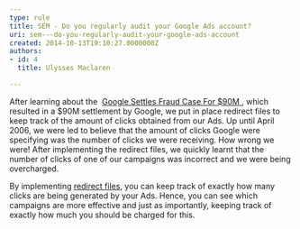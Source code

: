 ```yaml
---
type: rule
title: SEM - Do you regularly audit your Google Ads account?
uri: sem---do-you-regularly-audit-your-google-ads-account
created: 2014-10-13T19:10:27.0000000Z
authors:
- id: 4
  title: Ulysses Maclaren

---
```




<span class='intro'> <p>After learning about the&#160; <a href="https&#58;//www.cbsnews.com/news/google-settles-fraud-case-for-90m/"> Google Settles Fraud Case For $90M </a> , which resulted in a $90M settlement by Google, we put in place redirect files to keep track of the amount of clicks obtained from our Ads. Up until April 2006, we were led to believe that the amount of clicks Google were specifying was the number of clicks we were receiving. How wrong we were! After implementing the redirect files, we quickly learnt that the number of clicks of one of our campaigns was incorrect and we were being overcharged.</p> </span>

<p>​By implementing&#160;<a href="http&#58;//www.ssw.com.au/ssw/Standards/Rules/RulesToBetterWebsitesNavigation.aspx#ManageExternalLinks">redirect files</a>, you can keep track of exactly how many clicks are being generated by your Ads. Hence, you can see which campaigns are more effective and just as importantly, keeping track of exactly how much you​ should be charged for this.​​​​<br></p>



